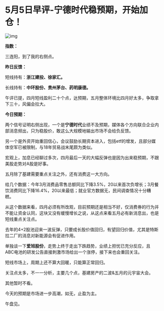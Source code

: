 # 5月5日早评-宁德时代稳预期，开始加仓！

![img](https://pic1.zhimg.com/v2-6c77aaf2a69c532c7c69f5b0431186df_720w.jpeg?source=d16d100b)

**指数：**

三连阳，到了我的右侧点。



**昨日反馈：**

短线持有：**浙江建投、徐家汇。**

长线持有：**中环股份、贵州茅台、药明康德。**

午评已提，四月短线盈利二十个点，达预期，五月整体环境比四月好太多，争取拿下三十，风偏会拉大。

**今日预期：**

两个信号证明右侧出现，一个是**宁德时代**业绩不及预期，媒体各个方向联合企业内部消息频出，只为稳股价，敢这么大规模地输出市场不会给负反馈。

另一个是外资开始重回信心，会议鼓励长期资本进入，包括etf的增发，且部分媒体空军已被限制，与18年贸易战末尾颇为类似。

宏观上，加息已经聊过多次，四月最后一天的大幅反弹也是因为出来稳预期，不跟美股走势对A股是好事。

五月除了基建需要重点关注之外，还有消费这一大方向。

给几个数据：今年3月消费品零售总额同比下降3.5%，20以来首次负增长；3月餐饮消费同比下降16.4%，20以来最低；就业官方数据无，民间调查情况十分糟糕。

从这个数据来看，四月必须有所改观，目前预期还是相当不好，仅消费券的行为并不能让资金认同，这块又没有缓慢增长之说，从这点来看五月必有新消息出，也是短线重点关注点。

去年的4+2股池迎来一波反弹，只要成长股价值回归，有望回归价值，尤其是特斯拉二厂的消息对新能源会有促进作用。

单独谈一下**爱旭股份**，走势上终于走出下跌趋势，业绩上担忧已充分反应，且ABC电池的研发公告直接刺激市场给出一个涨停，接下来也会重回关注。

短线市场上，周期上还不算大回暖，只能算正常回归。

关注点太多，不一一分析，主要几个点，基建房产的二波&五月的元宇宙大会。

其他暂时不看。

今天的预期是市场进一步高潮，如无，止盈为主。

午盘见。

